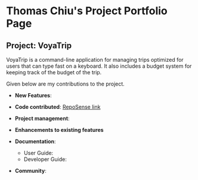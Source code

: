# Thomas Chiu's Project Portfolio Page

## Project: VoyaTrip

VoyaTrip is a command-line application for managing trips optimized for users that can type fast on a keyboard.
It also includes a budget system for keeping track of the budget of the trip.

Given below are my contributions to the project.

* **New Features**: 

* **Code contributed**: [RepoSense link](https://nus-cs2113-ay2425s2.github.io/tp-dashboard/?search=paklongchiu&sort=groupTitle&sortWithin=title&timeframe=commit&mergegroup=&groupSelect=groupByRepos&breakdown=true&checkedFileTypes=docs~functional-code~test-code~other&since=2025-02-21)

* **Project management**:
* **Enhancements to existing features**
* **Documentation**:
  * User Guide:
  * Developer Guide:
* **Community**:
